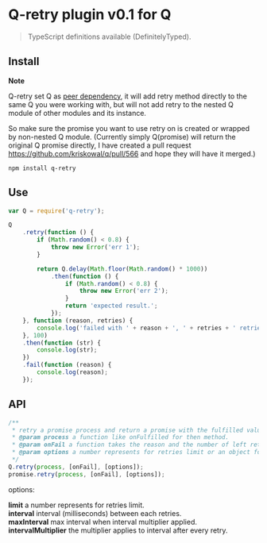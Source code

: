 ﻿# Q-retry plugin v0.1 for Q

> TypeScript definitions available (DefinitelyTyped).

## Install

**Note**

Q-retry set Q as [peer dependency](http://blog.nodejs.org/2013/02/07/peer-dependencies/),
it will add retry method directly to the same Q you were working with,
but will not add retry to the nested Q module of other modules and its instance.

So make sure the promise you want to use retry on is created or wrapped by non-nested Q module.
(Currently simply Q(promise) will return the original Q promise directly,
I have created a pull request https://github.com/kriskowal/q/pull/566 and hope they will have it merged.)

```
npm install q-retry
```

## Use

```javascript
var Q = require('q-retry');

Q
    .retry(function () {
        if (Math.random() < 0.8) {
            throw new Error('err 1');
        }

        return Q.delay(Math.floor(Math.random() * 1000))
            .then(function () {
                if (Math.random() < 0.8) {
                    throw new Error('err 2');
                }
                return 'expected result.';
            });
    }, function (reason, retries) {
        console.log('failed with ' + reason + ', ' + retries + ' retries left.');
    }, 100)
    .then(function (str) {
        console.log(str);
    })
    .fail(function (reason) {
        console.log(reason);
    });
```

## API

```javascript
/**
 * retry a promise process and return a promise with the fulfilled value.
 * @param process a function like onFulfilled for then method.
 * @param onFail a function takes the reason and the number of left retries as parameters.
 * @param options a number represents for retries limit or an object for more options.
 */
Q.retry(process, [onFail], [options]);
promise.retry(process, [onFail], [options]);
```

options:

**limit** a number represents for retries limit.  
**interval** interval (milliseconds) between each retries.  
**maxInterval** max interval when interval multiplier applied.  
**intervalMultiplier** the multiplier applies to interval after every retry.  